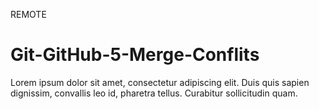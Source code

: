 REMOTE
# Git-GitHub-5-Merge-Conflits
Lorem ipsum dolor sit amet, consectetur adipiscing elit. Duis quis sapien dignissim, convallis leo id, pharetra tellus. Curabitur sollicitudin quam.
